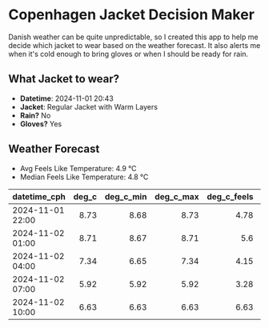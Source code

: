 
# Copenhagen Jacket Decision Maker

Danish weather can be quite unpredictable, so I created this app to help me decide which jacket to wear based on the weather forecast. 
It also alerts me when it's cold enough to bring gloves or when I should be ready for rain.

## What Jacket to wear?

- **Datetime**: 2024-11-01 20:43
- **Jacket**: Regular Jacket with Warm Layers
- **Rain?** No
- **Gloves?** Yes

## Weather Forecast
- Avg Feels Like Temperature: 4.9 °C
- Median Feels Like Temperature: 4.8 °C

| datetime_cph     |   deg_c |   deg_c_min |   deg_c_max |   deg_c_feels | weather   | wind   | rain   |
|:-----------------|--------:|------------:|------------:|--------------:|:----------|:-------|:-------|
| 2024-11-01 22:00 |    8.73 |        8.68 |        8.73 |          4.78 | Clouds    | High   | None   |
| 2024-11-02 01:00 |    8.71 |        8.67 |        8.71 |          5.6  | Clouds    | Medium | None   |
| 2024-11-02 04:00 |    7.34 |        6.65 |        7.34 |          4.15 | Clouds    | Medium | None   |
| 2024-11-02 07:00 |    5.92 |        5.92 |        5.92 |          3.28 | Clouds    | Low    | None   |
| 2024-11-02 10:00 |    6.63 |        6.63 |        6.63 |          6.63 | Clouds    | Low    | None   |
        